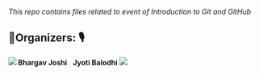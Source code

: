 *This repo contains files related to event of Introduction to Git and GitHub*

## 🤝Organizers: 🎙

<div>
<b align="left">Bhargav Joshi</b> &nbsp; <b>Jyoti Balodhi</b> 
<img src="https://badges.pufler.dev/contributors/bhargav-joshi/LearnFree/?size=150&padding=5&bots=true" align="left">  
<img src="https://badges.pufler.dev/contributors/jyotibalodhi/jyotibalodhi.github.io/?size=150&padding=5&bots=true">
</div>
